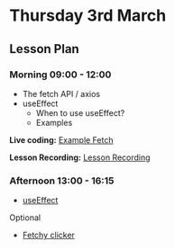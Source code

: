 # Thursday 3rd March

## Lesson Plan

### Morning 09:00 - 12:00

+ The fetch API / axios
+ useEffect
  + When to use useEffect?
  + Examples

**Live coding:** [Example Fetch](https://github.com/GillesDCI/example-fetch)

**Lesson Recording:** [Lesson Recording](https://drive.google.com/file/d/1hQTm5B699iugb0YK55ZcRF8UhScH9DHl/view?usp=sharing)

### Afternoon 13:00 - 16:15
+ [useEffect](https://github.com/E07-2/SPA-Component-FetchyClicker)

Optional
+ [Fetchy clicker](https://github.com/E07-2/SPA-Component-FetchyClicker)
